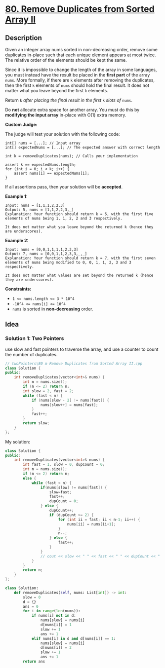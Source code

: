 # [80. Remove Duplicates from Sorted Array II](https://leetcode.com/problems/remove-duplicates-from-sorted-array-ii/)

## Description

Given an integer array nums sorted in non-decreasing order, remove some duplicates in-place such that each unique element appears at most twice. The relative order of the elements should be kept the same.

Since it is impossible to change the length of the array in some languages, you must instead have the result be placed in the **first part** of the array `nums`. More formally, if there are `k` elements after removing the duplicates, then the first `k` elements of `nums` should hold the final result. It does not matter what you leave beyond the first `k` elements.

Return `k` *after placing the final result in the first* `k` *slots of* `nums`.

Do **not** allocate extra space for another array. You must do this by **modifying the input array** in-place with O(1) extra memory.

**Custom Judge:**

The judge will test your solution with the following code:

```
int[] nums = [...]; // Input array
int[] expectedNums = [...]; // The expected answer with correct length

int k = removeDuplicates(nums); // Calls your implementation

assert k == expectedNums.length;
for (int i = 0; i < k; i++) {
    assert nums[i] == expectedNums[i];
}
```

If all assertions pass, then your solution will be **accepted**.

**Example 1:**

```
Input: nums = [1,1,1,2,2,3]
Output: 5, nums = [1,1,2,2,3,_]
Explanation: Your function should return k = 5, with the first five elements of nums being 1, 1, 2, 2 and 3 respectively.

It does not matter what you leave beyond the returned k (hence they are underscores).
```

**Example 2:**

```
Input: nums = [0,0,1,1,1,1,2,3,3]
Output: 7, nums = [0,0,1,1,2,3,3,_,_]
Explanation: Your function should return k = 7, with the first seven elements of nums being modified to 0, 0, 1, 1, 2, 3 and 3 respectively.

It does not matter what values are set beyond the returned k (hence they are underscores).
```

**Constraints:**

- `1 <= nums.length <= 3 * 10^4`
- `-10^4 <= nums[i] <= 10^4`
- `nums` is sorted in **non-decreasing** order.


## Idea

### Solution 1: Two Pointers

use slow and fast pointers to traverse the array, and use a counter to count the number of duplicates. 

```cpp
// twoPointers\80 m Remove Duplicates from Sorted Array II.cpp
class Solution {
public:
    int removeDuplicates(vector<int>& nums) {
        int n = nums.size();
        if (n <= 2) return n;
        int slow = 2, fast = 2;
        while (fast < n) {
            if (nums[slow - 2] != nums[fast]) {
                nums[slow++] = nums[fast];
            }
            fast++;
        }
        return slow;
    }
};
```

My solution:

```cpp
class Solution {
public:
    int removeDuplicates(vector<int>& nums) {
        int fast = 1, slow = 0, dupCount = 0;
        int n = nums.size();
        if (n <= 2) return n;
        else {
            while (fast < n) {
                if(nums[slow] != nums[fast]) {
                    slow=fast;
                    fast++; 
                    dupCount = 0;
                } else {
                    dupCount++;
                    if (dupCount >= 2) {
                        for (int ii = fast; ii < n-1; ii++) {
                            nums[ii] = nums[ii+1];
                        }
                        n--;
                    } else {
                        fast++;
                    }
                }
                // cout << slow << " " << fast << " " << dupCount << " " << n << endl;
            }
        }
        return n;
    }
};
```

```python
class Solution:
    def removeDuplicates(self, nums: List[int]) -> int:
        slow = 0
        d = {}
        ans = 0
        for i in range(len(nums)):
            if nums[i] not in d:
                nums[slow] = nums[i]
                d[nums[i]] = 1
                slow += 1
                ans += 1
            elif nums[i] in d and d[nums[i]] == 1:
                nums[slow] = nums[i]
                d[nums[i]] = 2
                slow += 1
                ans += 1
        return ans
```





